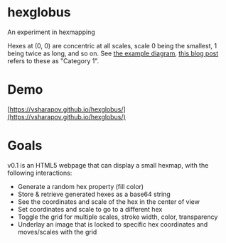 # hexglobus
An experiment in hexmapping

Hexes at (0, 0) are concentric at all scales, scale 0 being the smallest, 1 being twice as long, and so on. See [the example diagram](hex-scale.svg), [this blog post](https://dqmusings.blogspot.com/2017/03/mapping-with-master-hexes.html) refers to these as "Category 1". 

# Demo
[https://vsharapov.github.io/hexglobus/](https://vsharapov.github.io/hexglobus/)

# Goals
v0.1 is an HTML5 webpage that can display a small hexmap, with the following interactions:

- Generate a random hex property (fill color)
- Store & retrieve generated hexes as a base64 string
- See the coordinates and scale of the hex in the center of view
- Set coordinates and scale to go to a different hex
- Toggle the grid for multiple scales, stroke width, color, transparency
- Underlay an image that is locked to specific hex coordinates and moves/scales with the grid
